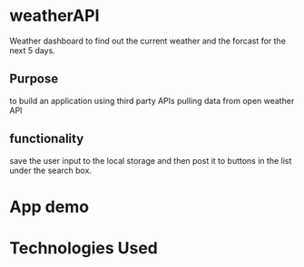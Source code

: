 # weatherAPI

Weather dashboard to find out the current weather and the forcast for the next 5 days.

## Purpose

to build an application using third party APIs pulling data from open weather API

## functionality

save the user input to the local storage and then post it to buttons in the list under the search box.


# App demo

# Technologies Used



